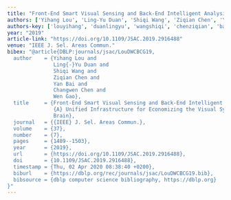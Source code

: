 ```yaml
---
title: "Front-End Smart Visual Sensing and Back-End Intelligent Analysis: A Unified Infrastructure for Economizing the Visual System of City Brain"
authors: ['Yihang Lou', 'Ling-Yu Duan', 'Shiqi Wang', 'Ziqian Chen', 'Yan Bai', 'Changwen Chen', 'Wen Gao 0001']
authors-key: ['louyihang', 'duanlingyu', 'wangshiqi', 'chenziqian', 'baiyan', 'chenchangwen', 'gaowen']
year: "2019"
article-link: "https://doi.org/10.1109/JSAC.2019.2916488"
venue: "IEEE J. Sel. Areas Commun."
bibex: "@article{DBLP:journals/jsac/LouDWCBCG19,
  author    = {Yihang Lou and
               Ling{-}Yu Duan and
               Shiqi Wang and
               Ziqian Chen and
               Yan Bai and
               Changwen Chen and
               Wen Gao},
  title     = {Front-End Smart Visual Sensing and Back-End Intelligent Analysis:
               {A} Unified Infrastructure for Economizing the Visual System of City
               Brain},
  journal   = {{IEEE} J. Sel. Areas Commun.},
  volume    = {37},
  number    = {7},
  pages     = {1489--1503},
  year      = {2019},
  url       = {https://doi.org/10.1109/JSAC.2019.2916488},
  doi       = {10.1109/JSAC.2019.2916488},
  timestamp = {Thu, 02 Apr 2020 08:38:40 +0200},
  biburl    = {https://dblp.org/rec/journals/jsac/LouDWCBCG19.bib},
  bibsource = {dblp computer science bibliography, https://dblp.org}
}"
---
```

